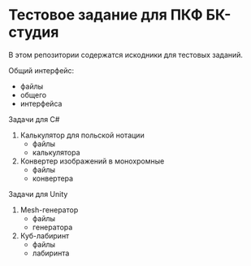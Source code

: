 Тестовое задание для ПКФ БК-студия
==================================

В этом репозитории содержатся искодники для тестовых заданий.

Общий интерфейс:
- файлы
- общего
- интерфейса

Задачи для C#
1. Калькулятор для польской нотации
	- файлы
	- калькулятора
2. Конвертер изображений в монохромные
	- файлы
	- конвертера

Задачи для Unity
1. Mesh-генератор
	- файлы
	- генератора
2. Куб-лабиринт
	- файлы
	- лабиринта

